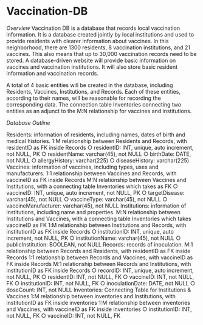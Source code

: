 # Vaccination-DB

_Overview_
Vaccination DB is a database that records local vaccination information. It is a database created jointly by local institutions and used to provide residents with clearer information about vaccines. In this neighborhood, there are 1300 residents, 8 vaccination institutions, and 21 vaccines. This also means that up to 30,000 vaccination records need to be stored. A database-driven website will provide basic information on vaccines and vaccination institutions. It will also store basic resident information and vaccination records.

A total of 4 basic entities will be created in the database, including Residents, Vaccines, Institutions, and Records. Each of these entities, according to their names, will be reasonable for recording the corresponding data. The connection table Inventories connecting two entities as an adjunct to the M:N relationship for vaccines and institutions.

_Database Outline_

Residents: information of residents, including names, dates of birth and medical histories. 1:M relationship between Residents and Records, with residentID as FK inside Records
○ residentID: INT, unique, auto increment, not NULL, PK
○ residentName: varchar(45), not NULL
○ birthDate: DATE, not NULL
○ allergyHistory: varchar(225)
○ diseaseHistory: varchar(225)
Vaccines: information of vaccines, including types, uses and manufacturers.
1:1 relationship between Vaccines and Records, with vaccineID as FK inside Records
M:N relationship between Vaccines and Institutions, with a connecting table Inventories which takes as FK
○ vaccineID: INT, unique, auto increment, not NULL, PK
○ targetDisease: varchar(45), not NULL
○ vaccineType: varchar(45), not NULL
○ vaccineManufacturer: varchar(45), not NULL
Institutions: information of institutions, including name and properties.
M:N relationship between Institutions and Vaccines, with a connecting table Inventories which takes vaccineID as FK
1:M relationship between Institutions and Records, with institutionID as FK inside Records
○ institutionID: INT, unique, auto increment, not NULL, PK
○ institutionName: varchar(45), not NULL
○ publicInstitution: BOOLEAN, not NULL
Records: records of inoculation.
M:1 relationship between Records and Residents, with residentID as FK inside Records 1:1 relationship between Records and Vaccines, with vaccineID as FK inside Records
M:1 relationship between Records and Institutions, with institutionID as FK inside Records
○ recordID: INT, unique, auto increment, not NULL, PK
○ residentID: INT, not NULL, FK
○ vaccineID: INT, not NULL, FK
○ institutionID: INT, not NULL, FK
○ inoculationDate: DATE, not NULL
○ doseCount: INT, not NULL
Inventories: Connecting Table for Institutions & Vaccines
1:M relationship between inventories and Institutions, with institutionID as FK inside inventories 1:M relationship between inventories and Vaccines, with vaccineID as FK inside inventories
○ institutionID: INT, not NULL, FK
○ vaccineID: INT, not NULL, FK
